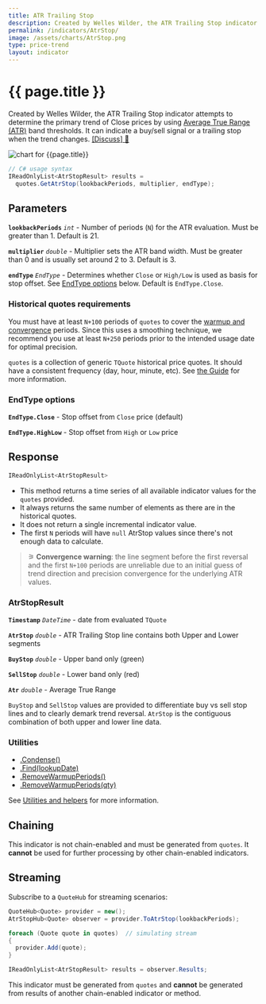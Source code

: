 ```yaml
---
title: ATR Trailing Stop
description: Created by Welles Wilder, the ATR Trailing Stop indicator attempts to determine the primary trend of financial market prices by using Average True Range (ATR) band thresholds.  It can indicate a buy/sell signal or a trailing stop when the trend changes.
permalink: /indicators/AtrStop/
image: /assets/charts/AtrStop.png
type: price-trend
layout: indicator
---
```


# {{ page.title }}

Created by Welles Wilder, the ATR Trailing Stop indicator attempts to determine the primary trend of Close prices by using [Average True Range (ATR)]({{site.baseurl}}/indicators/Atr/#content) band thresholds.  It can indicate a buy/sell signal or a trailing stop when the trend changes.
[[Discuss] &#128172;]({{site.github.repository_url}}/discussions/724 "Community discussion about this indicator")

![chart for {{page.title}}]({{site.baseurl}}{{page.image}})

```csharp
// C# usage syntax
IReadOnlyList<AtrStopResult> results =
  quotes.GetAtrStop(lookbackPeriods, multiplier, endType);
```

## Parameters

**`lookbackPeriods`** _`int`_ - Number of periods (`N`) for the ATR evaluation.  Must be greater than 1.  Default is 21.

**`multiplier`** _`double`_ - Multiplier sets the ATR band width.  Must be greater than 0 and is usually set around 2 to 3.  Default is 3.

**`endType`** _`EndType`_ - Determines whether `Close` or `High/Low` is used as basis for stop offset.  See [EndType options](#endtype-options) below.  Default is `EndType.Close`.

### Historical quotes requirements

You must have at least `N+100` periods of `quotes` to cover the [warmup and convergence]({{site.github.repository_url}}/discussions/688) periods.  Since this uses a smoothing technique, we recommend you use at least `N+250` periods prior to the intended usage date for optimal precision.

`quotes` is a collection of generic `TQuote` historical price quotes.  It should have a consistent frequency (day, hour, minute, etc).  See [the Guide]({{site.baseurl}}/guide/#historical-quotes) for more information.

### EndType options

**`EndType.Close`** - Stop offset from `Close` price (default)

**`EndType.HighLow`** - Stop offset from `High` or `Low` price

## Response

```csharp
IReadOnlyList<AtrStopResult>
```

- This method returns a time series of all available indicator values for the `quotes` provided.
- It always returns the same number of elements as there are in the historical quotes.
- It does not return a single incremental indicator value.
- The first `N` periods will have `null` AtrStop values since there's not enough data to calculate.

>&#9886; **Convergence warning**: the line segment before the first reversal and the first `N+100` periods are unreliable due to an initial guess of trend direction and precision convergence for the underlying ATR values.

### AtrStopResult

**`Timestamp`** _`DateTime`_ - date from evaluated `TQuote`

**`AtrStop`** _`double`_ - ATR Trailing Stop line contains both Upper and Lower segments

**`BuyStop`** _`double`_ - Upper band only (green)

**`SellStop`** _`double`_ - Lower band only (red)

**`Atr`** _`double`_ - Average True Range

`BuyStop` and `SellStop` values are provided to differentiate buy vs sell stop lines and to clearly demark trend reversal.  `AtrStop` is the contiguous combination of both upper and lower line data.

### Utilities

- [.Condense()]({{site.baseurl}}/utilities#condense)
- [.Find(lookupDate)]({{site.baseurl}}/utilities#find-indicator-result-by-date)
- [.RemoveWarmupPeriods()]({{site.baseurl}}/utilities#remove-warmup-periods)
- [.RemoveWarmupPeriods(qty)]({{site.baseurl}}/utilities#remove-warmup-periods)

See [Utilities and helpers]({{site.baseurl}}/utilities#utilities-for-indicator-results) for more information.

## Chaining

This indicator is not chain-enabled and must be generated from `quotes`.  It **cannot** be used for further processing by other chain-enabled indicators.

## Streaming

Subscribe to a `QuoteHub` for streaming scenarios:

```csharp
QuoteHub<Quote> provider = new();
AtrStopHub<Quote> observer = provider.ToAtrStop(lookbackPeriods);

foreach (Quote quote in quotes)  // simulating stream
{
  provider.Add(quote);
}

IReadOnlyList<AtrStopResult> results = observer.Results;
```

This indicator must be generated from `quotes` and **cannot** be generated from results of another chain-enabled indicator or method.
